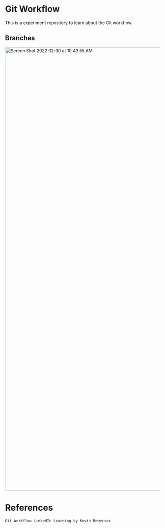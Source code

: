 # Git Workflow
This is a experiment repository to learn about the Git workflow.

## Branches
<img width="1442" alt="Screen Shot 2022-12-30 at 10 43 55 AM" src="https://user-images.githubusercontent.com/55692020/210029251-caad05a7-81a3-4cfb-8715-0a07b7887a93.png">

# References
```
Git Workflow LinkedIn Learning by Kevin Bowersox
```
